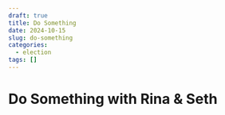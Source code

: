 ```yaml
---
draft: true
title: Do Something
date: 2024-10-15
slug: do-something
categories:
  - election
tags: []
---
```


# Do Something with Rina & Seth
